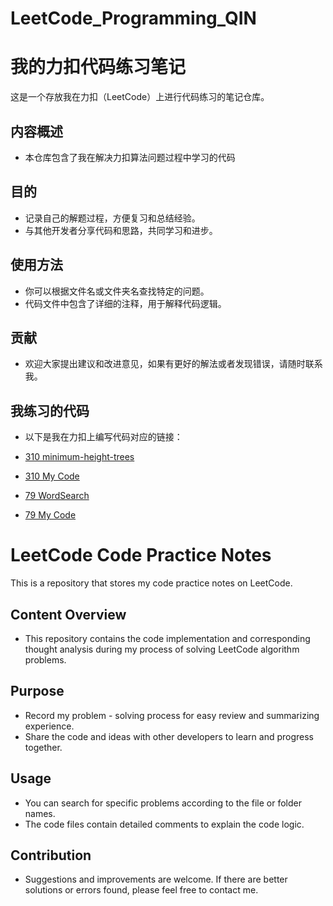 # LeetCode_Programming_QIN

# 我的力扣代码练习笔记

这是一个存放我在力扣（LeetCode）上进行代码练习的笔记仓库。

## 内容概述
- 本仓库包含了我在解决力扣算法问题过程中学习的代码
  
## 目的
- 记录自己的解题过程，方便复习和总结经验。
- 与其他开发者分享代码和思路，共同学习和进步。

## 使用方法
- 你可以根据文件名或文件夹名查找特定的问题。
- 代码文件中包含了详细的注释，用于解释代码逻辑。

## 贡献
- 欢迎大家提出建议和改进意见，如果有更好的解法或者发现错误，请随时联系我。

## 我练习的代码
- 以下是我在力扣上编写代码对应的链接：

- [310 minimum-height-trees](https://leetcode.cn/problems/minimum-height-trees/)
- [310 My Code](https://leetcode.cn/submissions/detail/579052534/)

- [79 WordSearch](https://leetcode.cn/problems/minimum-height-trees/)
- [79 My Code](https://leetcode.cn/submissions/detail/579032602/)

  
# LeetCode Code Practice Notes

This is a repository that stores my code practice notes on LeetCode.

## Content Overview
- This repository contains the code implementation and corresponding thought analysis during my process of solving LeetCode algorithm problems.

## Purpose
- Record my problem - solving process for easy review and summarizing experience.
- Share the code and ideas with other developers to learn and progress together.

## Usage
- You can search for specific problems according to the file or folder names.
- The code files contain detailed comments to explain the code logic.

## Contribution
- Suggestions and improvements are welcome. If there are better solutions or errors found, please feel free to contact me.

